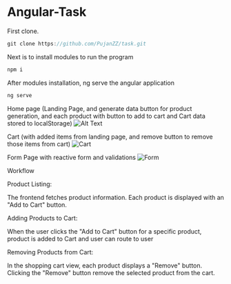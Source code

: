 # Angular-Task

First clone. <br />
```javascript I'm A tab
git clone https://github.com/PujanZZ/task.git
```

Next is to install modules to run the program
```javascript I'm A tab
npm i 
```

After modules installation, ng serve the angular application
```javascript I'm A tab
ng serve
```
Home page (Landing Page, and generate data button for product generation, and each product with button to add to cart and Cart data stored to localStorage)
![Alt Text](https://i.imgur.com/vScliot.png)

Cart (with added items from landing page, and remove button to remove those items from cart)
![Cart](https://i.gyazo.com/596e5de81c87d26a8aeffc414dd02086.png)

Form Page with reactive form and validations
![Form](https://i.gyazo.com/4872f08944315c669f833acd498b4fef.png)


Workflow

Product Listing:

The frontend fetches product information.
Each product is displayed with an "Add to Cart" button.

Adding Products to Cart:

When the user clicks the "Add to Cart" button for a specific product, product is added to Cart and user can route to user

Removing Products from Cart:

In the shopping cart view, each product displays a "Remove" button.
Clicking the "Remove" button remove the selected product from the cart.
